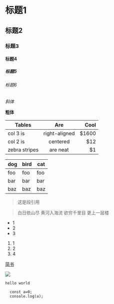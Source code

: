 # 标题1
## 标题2
### 标题3
#### 标题4
##### 标题5
###### 标题6

*斜体*

**粗体**

| Tables        | Are           | Cool  |
| ------------- |:-------------:| -----:|
| col 3 is      | right-aligned | $1600 |
| col 2 is      | centered      |   $12 |
| zebra stripes | are neat      |    $1 |

dog | bird | cat
----|------|----
foo | foo  | foo
bar | bar  | bar
baz | baz  | baz

> 这是段引用

> 白日依山尽
> 黄河入海流
> 欲穷千里目
> 更上一层楼

- 1
- 2
- 3

1. 1
2. 2
3. 4

[简书](http://www.jianshu.com)

![](http://img05.tooopen.com/images/20160121/tooopen_sy_155168162826.jpg)

` hello world `

``` 
  const a=0;
  console.log(a);
  ```














